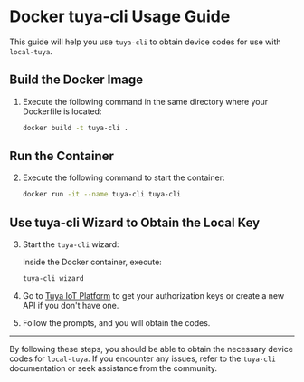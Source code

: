 # Docker tuya-cli Usage Guide

This guide will help you use `tuya-cli` to obtain device codes for use with `local-tuya`.

## Build the Docker Image

1. Execute the following command in the same directory where your Dockerfile is located:

    ```bash
    docker build -t tuya-cli .
    ```

## Run the Container

2. Execute the following command to start the container:

    ```bash
    docker run -it --name tuya-cli tuya-cli
    ```

## Use tuya-cli Wizard to Obtain the Local Key

3. Start the `tuya-cli` wizard:

    Inside the Docker container, execute:

    ```bash
    tuya-cli wizard
    ```

4. Go to [Tuya IoT Platform](https://iot.tuya.com/) to get your authorization keys or create a new API if you don't have one.

5. Follow the prompts, and you will obtain the codes.

---

By following these steps, you should be able to obtain the necessary device codes for `local-tuya`. If you encounter any issues, refer to the `tuya-cli` documentation or seek assistance from the community.
